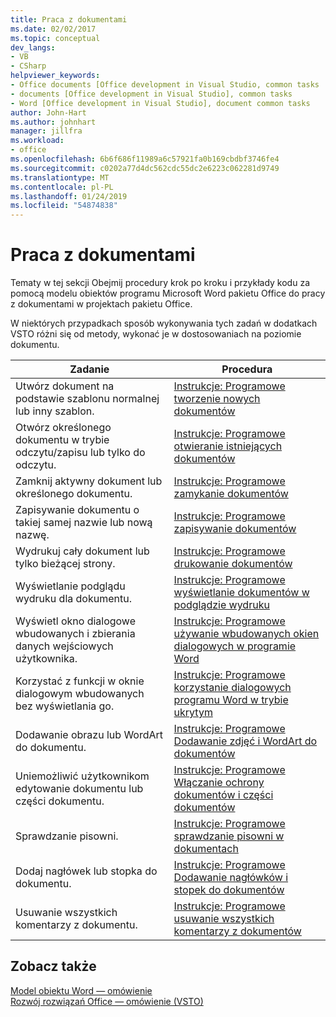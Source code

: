 ```yaml
---
title: Praca z dokumentami
ms.date: 02/02/2017
ms.topic: conceptual
dev_langs:
- VB
- CSharp
helpviewer_keywords:
- Office documents [Office development in Visual Studio, common tasks
- documents [Office development in Visual Studio], common tasks
- Word [Office development in Visual Studio], document common tasks
author: John-Hart
ms.author: johnhart
manager: jillfra
ms.workload:
- office
ms.openlocfilehash: 6b6f686f11989a6c57921fa0b169cbdbf3746fe4
ms.sourcegitcommit: c0202a77d4dc562cdc55dc2e6223c062281d9749
ms.translationtype: MT
ms.contentlocale: pl-PL
ms.lasthandoff: 01/24/2019
ms.locfileid: "54874838"
---
```

# <a name="work-with-documents"></a>Praca z dokumentami
  Tematy w tej sekcji Obejmij procedury krok po kroku i przykłady kodu za pomocą modelu obiektów programu Microsoft Word pakietu Office do pracy z dokumentami w projektach pakietu Office.  
  
 W niektórych przypadkach sposób wykonywania tych zadań w dodatkach VSTO różni się od metody, wykonać je w dostosowaniach na poziomie dokumentu.  
  
|Zadanie|Procedura|  
|----------|---------------|  
|Utwórz dokument na podstawie szablonu normalnej lub inny szablon.|[Instrukcje: Programowe tworzenie nowych dokumentów](../vsto/how-to-programmatically-create-new-documents.md)|  
|Otwórz określonego dokumentu w trybie odczytu/zapisu lub tylko do odczytu.|[Instrukcje: Programowe otwieranie istniejących dokumentów](../vsto/how-to-programmatically-open-existing-documents.md)|  
|Zamknij aktywny dokument lub określonego dokumentu.|[Instrukcje: Programowe zamykanie dokumentów](../vsto/how-to-programmatically-close-documents.md)|  
|Zapisywanie dokumentu o takiej samej nazwie lub nową nazwę.|[Instrukcje: Programowe zapisywanie dokumentów](../vsto/how-to-programmatically-save-documents.md)|  
|Wydrukuj cały dokument lub tylko bieżącej strony.|[Instrukcje: Programowe drukowanie dokumentów](../vsto/how-to-programmatically-print-documents.md)|  
|Wyświetlanie podglądu wydruku dla dokumentu.|[Instrukcje: Programowe wyświetlanie dokumentów w podglądzie wydruku](../vsto/how-to-programmatically-display-documents-in-print-preview.md)|  
|Wyświetl okno dialogowe wbudowanych i zbierania danych wejściowych użytkownika.|[Instrukcje: Programowe używanie wbudowanych okien dialogowych w programie Word](../vsto/how-to-programmatically-use-built-in-dialog-boxes-in-word.md)|  
|Korzystać z funkcji w oknie dialogowym wbudowanych bez wyświetlania go.|[Instrukcje: Programowe korzystanie dialogowych programu Word w trybie ukrytym](../vsto/how-to-programmatically-use-word-dialog-boxes-in-hidden-mode.md)|  
|Dodawanie obrazu lub WordArt do dokumentu.|[Instrukcje: Programowe Dodawanie zdjęć i WordArt do dokumentów](../vsto/how-to-programmatically-add-pictures-and-word-art-to-documents.md)|  
|Uniemożliwić użytkownikom edytowanie dokumentu lub części dokumentu.|[Instrukcje: Programowe Włączanie ochrony dokumentów i części dokumentów](../vsto/how-to-programmatically-protect-documents-and-parts-of-documents.md)|  
|Sprawdzanie pisowni.|[Instrukcje: Programowe sprawdzanie pisowni w dokumentach](../vsto/how-to-programmatically-check-spelling-in-documents.md)|  
|Dodaj nagłówek lub stopka do dokumentu.|[Instrukcje: Programowe Dodawanie nagłówków i stopek do dokumentów](../vsto/how-to-programmatically-add-headers-and-footers-to-documents.md)|  
|Usuwanie wszystkich komentarzy z dokumentu.|[Instrukcje: Programowe usuwanie wszystkich komentarzy z dokumentów](../vsto/how-to-programmatically-remove-all-comments-from-documents.md)|  
  
## <a name="see-also"></a>Zobacz także  
 [Model obiektu Word — omówienie](../vsto/word-object-model-overview.md)   
 [Rozwój rozwiązań Office ― omówienie &#40;VSTO&#41;](../vsto/office-solutions-development-overview-vsto.md)  
